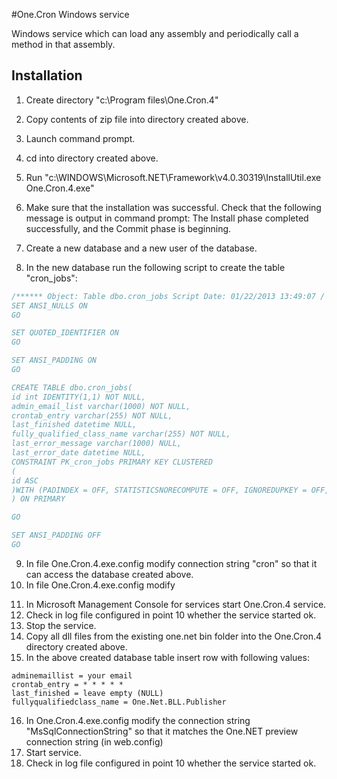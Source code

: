 #One.Cron Windows service

Windows service which can load any assembly and periodically call a method in that assembly.

## Installation

1. Create directory "c:\Program files\One.Cron.4"
2. Copy contents of zip file into directory created above.
3. Launch command prompt.
4. cd into directory created above.
5. Run "c:\WINDOWS\Microsoft.NET\Framework\v4.0.30319\InstallUtil.exe One.Cron.4.exe"
6. Make sure that the installation was successful. Check that the following message is output in command prompt:
The Install phase completed successfully, and the Commit phase is beginning.

7. Create a new database and a new user of the database.
8. In the new database run the following script to create the table "cron_jobs":

```sql
/****** Object: Table dbo.cron_jobs Script Date: 01/22/2013 13:49:07 /
SET ANSI_NULLS ON
GO

SET QUOTED_IDENTIFIER ON
GO

SET ANSI_PADDING ON
GO

CREATE TABLE dbo.cron_jobs(
id int IDENTITY(1,1) NOT NULL,
admin_email_list varchar(1000) NOT NULL,
crontab_entry varchar(255) NOT NULL,
last_finished datetime NULL,
fully_qualified_class_name varchar(255) NOT NULL,
last_error_message varchar(1000) NULL,
last_error_date datetime NULL,
CONSTRAINT PK_cron_jobs PRIMARY KEY CLUSTERED
(
id ASC
)WITH (PADINDEX = OFF, STATISTICSNORECOMPUTE = OFF, IGNOREDUPKEY = OFF, ALLOWROWLOCKS = ON, ALLOWPAGELOCKS = ON) ON PRIMARY
) ON PRIMARY

GO

SET ANSI_PADDING OFF
GO
```

9. In file One.Cron.4.exe.config modify connection string "cron" so that it can access the database created above.
10. In file One.Cron.4.exe.config modify <param name="File" value="c:\\logs\\cron2.log" />
11) In Microsoft Management Console for services start One.Cron.4 service.
12) Check in log file configured in point 10 whether the service started ok.
13) Stop the service.
14) Copy all dll files from the existing one.net bin folder into the One.Cron.4 directory created above.
15) In the above created database table insert row with following values:
```
adminemaillist = your email
crontab_entry = * * * * *
last_finished = leave empty (NULL)
fullyqualifiedclass_name = One.Net.BLL.Publisher
```

16) In One.Cron.4.exe.config modify the connection string "MsSqlConnectionString" so that it matches the One.NET preview connection string (in web.config)
17) Start service.
18) Check in log file configured in point 10 whether the service started ok.
